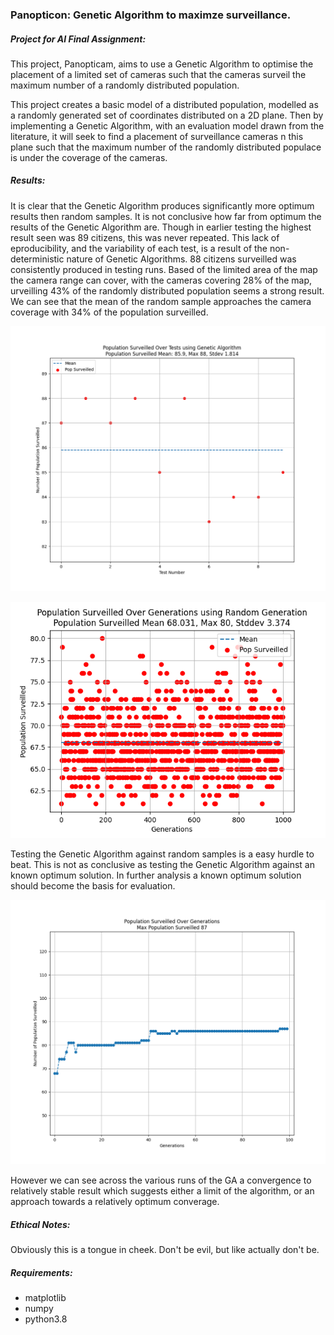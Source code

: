 ### Panopticon: Genetic Algorithm to maximze surveillance.

##### Project for AI Final Assignment:

This project, Panopticam, aims to use a Genetic Algorithm to optimise the placement of a limited set of cameras such that the cameras surveil the maximum number of a randomly distributed population.

This project creates a basic model of a distributed population, modelled as a randomly generated set of coordinates distributed on a 2D plane. Then by implementing a Genetic Algorithm, with an evaluation model drawn from the literature, it will seek to find a placement of surveillance cameras n this plane such that the maximum number of the randomly distributed populace is under the coverage of the cameras.

##### Results:

It is clear that the Genetic Algorithm produces significantly more optimum results then random samples. It is not conclusive how far from optimum the results of the Genetic Algorithm are. Though in earlier testing the highest result seen was 89 citizens, this was never repeated. This lack of  eproducibility, and the variability of each test, is a result of the non-deterministic nature of Genetic Algorithms. 88 citizens surveilled was consistently produced in testing runs. Based of the limited area of the map the camera range can cover, with the cameras covering 28% of the map,  urveilling 43% of the randomly distributed population seems a strong result. We can see that the mean of the random sample approaches the camera coverage with 34% of the population surveilled.

![Aggregate Result for All Runs of Genetic Algorithm](results/aggregate_result_GA_test_run.png)

![Random Result for Equivalent Genetic Cycles](results/final_random_test_gen_1000.png)

Testing the Genetic Algorithm against random samples is a easy hurdle to
beat. This is not as conclusive as testing the Genetic Algorithm against an known
optimum solution. In further analysis a known optimum solution should become the basis
for evaluation.

![Converging Results](results/final_results_test2.png)

However we can see across the various runs of the GA a convergence to relatively stable result which suggests either a limit of the algorithm, or an approach towards a relatively optimum converage.

##### Ethical Notes:

Obviously this is a tongue in cheek. Don't be evil, but like actually don't be.

##### Requirements:
- matplotlib
- numpy
- python3.8
